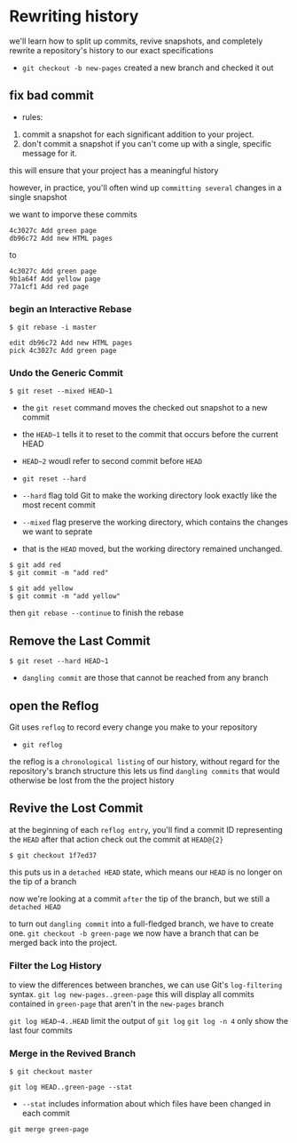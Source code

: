 # Rewriting history

we'll learn how to split up commits, revive snapshots, and completely rewrite a repository's history to our exact specifications

- `git checkout -b new-pages`
  created a new branch and checked it out

## fix bad commit

- rules:
1. commit a snapshot for each significant addition to your project.
2. don't commit a snapshot if you can't come up with a single, specific message for it.

this will ensure that your project has a meaningful history

however, in practice, you'll often wind up `committing several` changes in a single snapshot

we want to imporve these commits

```
4c3027c Add green page
db96c72 Add new HTML pages
```

to

```
4c3027c Add green page
9b1a64f Add yellow page
77a1cf1 Add red page
```

### begin an Interactive Rebase

```
$ git rebase -i master

edit db96c72 Add new HTML pages
pick 4c3027c Add green page
```

### Undo the Generic Commit

```
$ git reset --mixed HEAD~1
```

- the `git reset` command moves the checked out snapshot to a new commit
- the `HEAD~1` tells it to reset to the commit that occurs before the current HEAD
- `HEAD~2` woudl refer to second commit before `HEAD`

- `git reset --hard`
- `--hard` flag told Git to make the working directory look exactly like the most recent commit
- `--mixed` flag preserve the working directory, which contains the changes we want to seprate
- that is the `HEAD` moved, but the working directory remained unchanged.

```
$ git add red
$ git commit -m "add red"

$ git add yellow
$ git commit -m "add yellow"
```

then `git rebase --continue` to finish the rebase

## Remove the Last Commit

```
$ git reset --hard HEAD~1
```

- `dangling commit` are those that cannot be reached from any branch

## open the Reflog

Git uses `reflog` to record every change you make to your repository

- `git reflog`

the reflog is a `chronological listing` of our history, without regard for the repository's branch structure
this lets us find `dangling commits` that would otherwise be lost from the the project history

## Revive the Lost Commit

at the beginning of each `reflog entry`, you'll find a commit ID representing the `HEAD` after that action
check out the commit at `HEAD@{2}`

```
$ git checkout 1f7ed37
```

this puts us in a `detached HEAD` state, which means our `HEAD` is no longer on the tip of a branch

now we're looking at a commit `after` the tip of the branch, but we still a `detached HEAD`

to turn out `dangling commit` into a full-fledged branch, we have to create one.
`git checkout -b green-page`
we now have a branch that can be merged back into the project.

### Filter the Log History

to view the differences between branches, we can use Git's `log-filtering` syntax.
`git log new-pages..green-page`
this will display all commits contained in `green-page` that aren't in the `new-pages` branch

`git log HEAD~4..HEAD` limit the output of `git log`
`git log -n 4` only show the last four commits

### Merge in the Revived Branch

```
$ git checkout master
```

`git log HEAD..green-page --stat`

- `--stat` includes information about which files have been changed in each commit

`git merge green-page`
